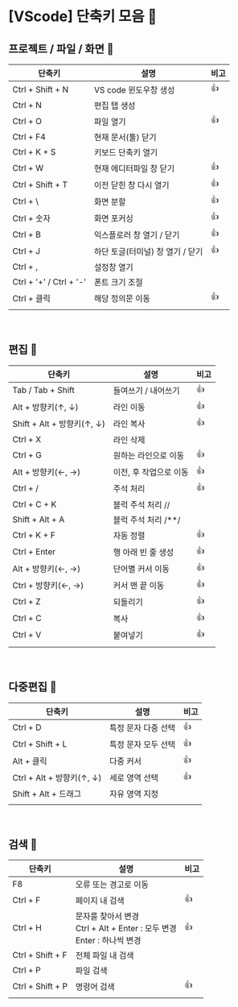 # [VScode] 단축키 모음 📝

## **프로젝트 / 파일 / 화면 💭**

| 단축키                  | 설명                             | 비고 |
| ----------------------- | -------------------------------- | ---- |
| Ctrl + Shift + N        | VS code 윈도우창 생성            | 👍   |
| Ctrl + N                | 편집 탭 생성                     |      |
| Ctrl + O                | 파일 열기                        | 👍   |
| Ctrl + F4               | 현재 문서(툴) 닫기               |      |
| Ctrl + K + S            | 키보드 단축키 열기               |      |
| Ctrl + W                | 현재 에디터파일 창 닫기          | 👍   |
| Ctrl + Shift + T        | 이전 닫힌 창 다시 열기           | 👍   |
| Ctrl + \                | 화면 분할                        | 👍   |
| Ctrl + 숫자             | 화면 포커싱                      | 👍   |
| Ctrl + B                | 익스플로러 창 열기 / 닫기        | 👍   |
| Ctrl + J                | 하단 토글(터미널) 창 열기 / 닫기 | 👍   |
| Ctrl + ,                | 설정창 열기                      |      |
| Ctrl + '+' / Ctrl + '-' | 폰트 크기 조절                   |      |
| Ctrl + 클릭             | 해당 정의문 이동                 | 👍   |
|                         |

<br />

## **편집 💭**

| 단축키                     | 설명                   | 비고 |
| -------------------------- | ---------------------- | ---- |
| Tab / Tab + Shift          | 들여쓰기 / 내어쓰기    | 👍   |
| Alt + 방향키(↑, ↓)         | 라인 이동              | 👍   |
| Shift + Alt + 방향키(↑, ↓) | 라인 복사              | 👍   |
| Ctrl + X                   | 라인 삭제              |      |
| Ctrl + G                   | 원하는 라인으로 이동   | 👍   |
| Alt + 방향키(←, →)         | 이전, 후 작업으로 이동 | 👍   |
| Ctrl + /                   | 주석 처리              | 👍   |
| Ctrl + C + K               | 블럭 주석 처리 //      |      |
| Shift + Alt + A            | 블럭 주석 처리 /\*\*/  |      |
| Ctrl + K + F               | 자동 정렬              | 👍   |
| Ctrl + Enter               | 행 아래 빈 줄 생성     | 👍   |
| Alt + 방향키(←, →)         | 단어별 커서 이동       | 👍   |
| Ctrl + 방향키(←, →)        | 커서 맨 끝 이동        | 👍   |
| Ctrl + Z                   | 되돌리기               | 👍   |
| Ctrl + C                   | 복사                   | 👍   |
| Ctrl + V                   | 붙여넣기               | 👍   |
|                            |                        |      |

<br />

## **다중편집 💭**

| 단축키                    | 설명                | 비고 |
| ------------------------- | ------------------- | ---- |
| Ctrl + D                  | 특정 문자 다중 선택 | 👍   |
| Ctrl + Shift + L          | 특정 문자 모두 선택 | 👍   |
| Alt + 클릭                | 다중 커서           | 👍   |
| Ctrl + Alt + 방향키(↑, ↓) | 세로 영역 선택      | 👍   |
| Shift + Alt + 드래그      | 자유 영역 지정      |      |
|                           |                     |      |

<br />

## **검색 💭**

| 단축키           | 설명                                                                            | 비고 |
| ---------------- | ------------------------------------------------------------------------------- | ---- |
| F8               | 오류 또는 경고로 이동                                                           |      |
| Ctrl + F         | 페이지 내 검색                                                                  | 👍   |
| Ctrl + H         | 문자를 찾아서 변경<br />Ctrl + Alt + Enter : 모두 변경<br />Enter : 하나씩 변경 | 👍   |
| Ctrl + Shift + F | 전체 파일 내 검색                                                               |      |
| Ctrl + P         | 파일 검색                                                                       |      |
| Ctrl + Shift + P | 명령어 검색                                                                     | 👍   |
|                  |

